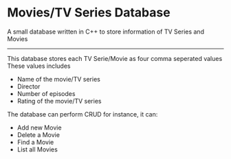 # Movies/TV Series Database
A small database written in C++ to store information of TV Series and Movies

---
This database stores each TV Serie/Movie as four comma seperated values
These values includes
- Name of the movie/TV series
- Director
- Number of episodes
- Rating of the movie/TV series

The database can perform CRUD for instance, it can:
- Add new Movie
- Delete a Movie
- Find a Movie
- List all Movies
